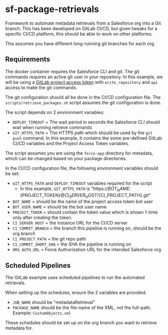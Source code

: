 # sf-package-retrievals
Framework to automate metadata retrievals from a Salesforce org into a Git branch. This has been developed on GitLab CI/CD, but given tweaks for a specific CI/CD platform, this should be able to work on other platforms.

This assumes you have different long-running git branches for each org.

## Requirements

The docker container requires the Salesforce CLI and git. The git commands requires an active git user in your repository. In this example, we will be using a [GitLab project access token](https://docs.gitlab.com/ee/user/project/settings/project_access_tokens.htm) with `write_repository` and `api` access to make the git commands.

The git configuration should all be done in the CI/CD configuration file. The `scripts/retrieve_packages.sh` script assumes the git configuration is done. 

The script depends on 2 environment variables:
- `DEPLOY_TIMEOUT` = The wait period in seconds the Salesforce CLI should wait when running retrieve commands
- `GIT_HTTPS_PATH` = The HTTPS path which should be used by the `git push` command. In this example, it contains the some pre-defined GitLab CI/CD variables and the Project Access Token variables.

The script assumes you are using the `force-app` directory for metadata, which can be changed based on your package directories.

In the CI/CD configuration file, the following environment variables should be set:
- `GIT_HTTPS_PATH` and `DEPLOY_TIMEOUT` variables required for the script
  - In this example, `GIT_HTTPS_PATH` is "https://${BOT_NAME}:${PROJECT_TOKEN}@${CI_SERVER_HOST}/${CI_PROJECT_PATH}.git"
- `BOT_NAME` = should be the name of the project access token bot user
- `BOT_USER_NAME` = should be the bot user name
- `PROJECT_TOKEN` = should contain the token value which is shown 1-time only after creating the token. 
- `CI_SERVER_HOST` = the instance URL for the CI/CD server
- `CI_COMMIT_BRANCH` = the branch this pipeline is running on, should be the org branch
- `CI_PROJECT_PATH` = the git repo path
- `CI_COMMIT_SHORT_SHA` = the SHA the pipeline is running on
-  `ORG_AUTH_URL` = Force Authorization URL for the intended Salesforce org

## Scheduled Pipelines

The GitLab example uses scheduled pipelines to run the automated retrievals. 

When setting up the schedules, ensure the 2 variables are provided:
- `JOB_NAME` should be "metadataRetrieval"
- `PACKAGE_NAME` should be the file-name of the XML, not the full-path. Example: `CustomObjects.xml`

These schedules should be set up on the org branch you want to retrieve metadata for.
